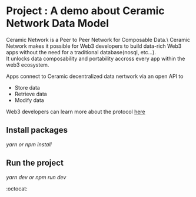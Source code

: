 
# Project : A demo about Ceramic Network Data Model

Ceramic Network is a Peer to Peer Network for Composable Data.\\
Ceramic Network makes it possible for Web3 developers to build data-rich Web3 apps without the need for a traditional database(nosql, etc...). \
It unlocks data composability and portability accross every app within the web3 ecosystem.

Apps connect to Ceramic decentralized data nertwork via an open API to 
- Store data 
- Retrieve data
- Modify data
        

Web3 developers can learn more about the protocol [here](https://developers.ceramic.network/learn/welcome/)




## Install packages


_yarn  or npm install_


## Run the project


_yarn dev or npm run dev_

:octocat: 
